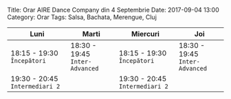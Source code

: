 Title: Orar AIRE Dance Company din 4 Septembrie
Date: 2017-09-04 13:00
Category: Orar
Tags: Salsa, Bachata, Merengue, Cluj

Luni                           | Marti                          | Miercuri                       | Joi
------------------------------ | ------------------------------ | ------------------------------ | ------------------------------
18:15 - 19:30 `Începători`     | 18:30 - 19:45 `Inter-Advanced` | 18:15 - 19:30 `Începători`     | 18:30 - 19:45 `Inter-Advanced`
19:30 - 20:45 `Intermediari 2` |                                | 19:30 - 20:45 `Intermediari 2` |
